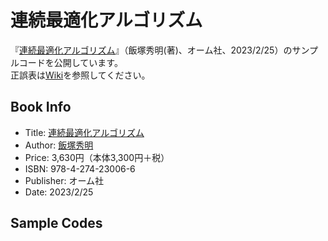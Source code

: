 # 連続最適化アルゴリズム
『[連続最適化アルゴリズム](https://www.ohmsha.co.jp/book/9784274230066/)』（飯塚秀明(著)、オーム社、2023/2/25）のサンプルコードを公開しています。  
正誤表は[Wiki](https://github.com/iiduka-researches/aco/wiki)を参照してください。

## Book Info
* Title: [連続最適化アルゴリズム](https://www.ohmsha.co.jp/book/9784274230066/)
* Author: [飯塚秀明](https://iiduka.net/iiduka/default)
* Price: 3,630円（本体3,300円＋税）
* ISBN: 978-4-274-23006-6
* Publisher: オーム社
* Date: 2023/2/25

## Sample Codes
